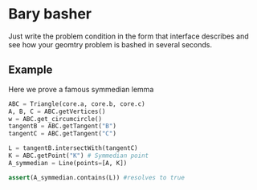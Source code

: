 
# Bary basher

Just write the problem condition in the form that interface describes and see how your geomtry problem is bashed in several seconds.



## Example

Here we prove a famous symmedian lemma


```python
ABC = Triangle(core.a, core.b, core.c)
A, B, C = ABC.getVertices()
w = ABC.get_circumcircle()
tangentB = ABC.getTangent("B")
tangentC = ABC.getTangent("C")

L = tangentB.intersectWith(tangentC)
K = ABC.getPoint("K") # Symmedian point
A_symmedian = Line(points=[A, K])

assert(A_symmedian.contains(L)) #resolves to true
```

  
